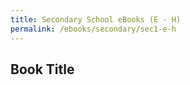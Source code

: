 ```yaml
---
title: Secondary School eBooks (E - H)
permalink: /ebooks/secondary/sec1-e-h
---
```


## **Book Title**